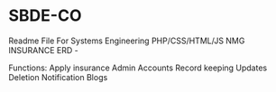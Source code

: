 # SBDE-CO
Readme File For Systems Engineering
PHP/CSS/HTML/JS
NMG INSURANCE
ERD - 

Functions:
Apply insurance
Admin Accounts
Record keeping
Updates
Deletion
Notification
Blogs



